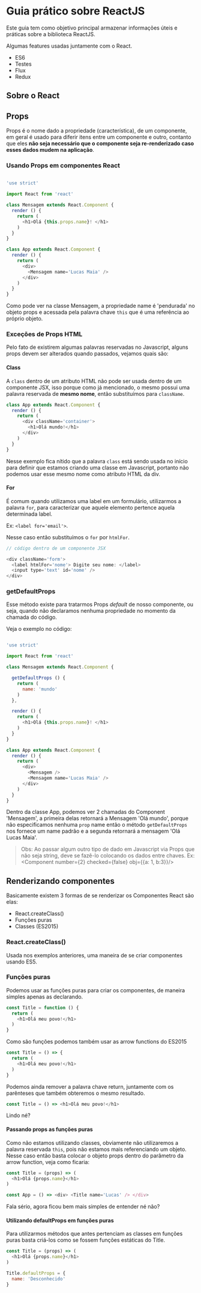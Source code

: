# Guia prático sobre ReactJS

Este guia tem como objetivo principal armazenar informações úteis e práticas sobre a biblioteca ReactJS.

Algumas features usadas juntamente com o React.

* ES6
* Testes
* Flux
* Redux

## Sobre o React

## Props

Props é o nome dado a propriedade (característica), de um componente, em geral é usado para diferir itens entre um componente e outro, contanto que eles **não seja necessário que o componente seja re-renderizado caso esses dados mudem na aplicação**.

### Usando Props em componentes React

```js

'use strict'

import React from 'react'

class Mensagem extends React.Component {
  render () {
    return (
      <h1>Olá {this.props.name}! </h1>
    )
  }
}

class App extends React.Component {
  render () {
    return (
      <div>
        <Mensagem name='Lucas Maia' />
      </div>
    )
  }
}

```

Como pode ver na classe Mensagem, a propriedade name é 'pendurada' no objeto props e acessada pela palavra chave `this` que é uma referência ao próprio objeto.

### Exceções de Props HTML
Pelo fato de existirem algumas palavras reservadas no Javascript, alguns props devem ser alterados quando passados, vejamos quais são:

#### Class

A `class` dentro de um atributo HTML não pode ser usada dentro de um componente JSX, isso porque como já mencionado, o mesmo possui uma palavra reservada de **mesmo nome**, então substituímos para `className`.

```js
class App extends React.Component {
  render () {
    return (
      <div className='container'>
        <h1>Olá mundo!</h1>
      </div>
    )
  }
}
```

Nesse exemplo fica nítido que a palavra `class` está sendo usada no início para definir que estamos criando uma classe em Javascript, portanto não podemos usar esse mesmo nome como atributo HTML da div.

#### For

É comum quando utilizamos uma label em um formulário, utilizarmos a palavra `for`, para caracterizar que aquele elemento pertence aquela determinada label.

Ex: `<label for='email'>`.

Nesse caso então substituímos o `for` por `htmlFor`.

```js
// código dentro de um componente JSX

<div className='form'>
  <label htmlFor='nome'> Digite seu nome: </label>
  <input type='text' id='nome' />
</div>
```

### getDefaultProps

Esse método existe para tratarmos Props *default* de nosso componente, ou seja, quando não declaramos nenhuma propriedade no momento da chamada do código.

Veja o exemplo no código:

```js

'use strict'

import React from 'react'

class Mensagem extends React.Component {

  getDefaultProps () {
    return (
      name: 'mundo'
    )
  },

  render () {
    return (
      <h1>Olá {this.props.name}! </h1>
    )
  }
}

class App extends React.Component {
  render () {
    return (
      <div>
        <Mensagem />
        <Mensagem name='Lucas Maia' />  
      </div>
    )
  }
}

```

Dentro da classe App, podemos ver 2 chamadas do Component 'Mensagem', a primeira delas retornará a Mensagem 'Olá mundo', porque não especificamos nenhuma `prop` name então o método `getDefaultProps` nos fornece um name padrão e a segunda retornará a mensagem 'Olá Lucas Maia'.

> Obs: Ao passar algum outro tipo de dado em Javascript via Props que não seja string, deve se fazê-lo colocando os dados entre chaves. Ex: <Component number={2} checked={false} obj={{a: 1, b:3}}/>

## Renderizando componentes

Basicamente existem 3 formas de se renderizar os Componentes React são elas:

* React.createClass()
* Funções puras
* Classes (ES2015)

### React.createClass()

Usada nos exemplos anteriores, uma maneira de se criar componentes usando ES5.

### Funções puras

Podemos usar as funções puras para criar os componentes, de maneira simples apenas as declarando.

```js
const Title = function () {
  return (
    <h1>Olá meu povo!</h1>
  )
}
```

Como são funções podemos também usar as arrow functions do ES2015

```js
const Title = () => {
  return (
    <h1>Olá meu povo!</h1>
  )
}
```

Podemos ainda remover a palavra chave return, juntamente com os parênteses que também obteremos o mesmo resultado.

```js
const Title = () => <h1>Olá meu povo!</h1>
```

Lindo né?

#### Passando props as funções puras

Como não estamos utilizando classes, obviamente não utilizaremos a palavra reservada `this`, pois não estamos mais referenciando um objeto. Nesse caso então basta colocar o objeto props dentro do parâmetro da arrow function, veja como ficaria:

```js
const Title = (props) => (
  <h1>Olá {props.name}</h1>
)

const App = () => <div> <Title name='Lucas' /> </div>
```

Fala sério, agora ficou bem mais simples de entender né não?

#### Utilizando defaultProps em funções puras

Para utilizarmos métodos que antes pertenciam as classes em funções puras basta criá-los como se fossem funções estáticas do Title.

```js
const Title = (props) => (
  <h1>Olá {props.name}</h1>
)

Title.defaultProps = {
  name: 'Desconhecido'
}
```
